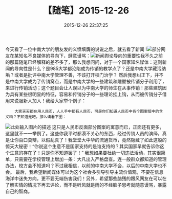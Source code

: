 ﻿---
title: '【随笔】2015-12-26'
date: 2015-12-26 22:37:25
tags:
---
今天看了一位中南大学的朋友发的义愤填膺的说说之后，就去看了新闻<!--more--> !![][1]部分网友在某知名不良媒体的导向下，肆意谩骂：![][2]新闻舆论导向的重要性我不久之前的那篇随笔已经解释的差不多了，那么我想问问，对于一个国家知名媒体：这则新闻的导向性是什么？是985大学都沦陷成为传销的教学点了？还是中南大学藏污纳垢？或者是批评中南大学管理不善，不该打开校门治学？
  然后我想纠正下，并不是中南大学成为了传销窝点，而是中南大学的一些建筑和雕塑被传销分子利用了，来进行传销活动；这个题目会让人误以为中南大学的师生在从事传销！那些建筑因为具有某些很明显的特征，容易和传销分子的一些理论挂上钩，从而被传销分子借用来说服新人加入！我给大家举个例子：

        大家天天都在用人民币，人人手中都有人民币，可是你们知道人民币中各个图案暗中的含义吗？不知道是吧，那么请看下图：
		
	
![此处输入图片的描述][3]	这只是人民币反面部分图案的寓意而已，正面还有更多，这里就不一一举例了。这些你我平时都漠不关心的东西，经过传销人员的演绎，真是让你百口莫辩，以假乱真了！我堂堂大中华的流通货币，竟然隐藏了如此这般的惊天大秘密！“你说这个生意不是国家支持的是谁支持的？其实国家早就告诉你这个生意的存在了！只是你不知道罢了！”
        我想如果要杜绝一切违法活动，其实很简单，只需要在学校管理上增加一条：大凡出入严格盘查。连一般群众都知道的管理办法，校方会不知道吗？不过我相信，以前的中南大学不会，以后的中南大学也不会。
        最后，我希望新闻媒体可以为这个社会多引导引导主流价值观，不要在信息海洋中迷失方向，更不要无端伤害我们！另外，希望那些脑残的跟风网友在可以在了解实情的情况下再去评论，而不是听风就是雨的不经脑子思考就随意谩骂，暴露自己的智商。


  [1]: http://7xtji5.com2.z0.glb.clouddn.com/psb.png
  [2]: http://7xtji5.com2.z0.glb.clouddn.com/psb%20%281%29.jpg
  [3]: http://7xtji5.com2.z0.glb.clouddn.com/121.jpg